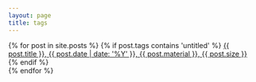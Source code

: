 ```yaml
---
layout: page
title: tags
---
```

<article>
{% for post in site.posts %}
  {% if post.tags contains 'untitled' %}
    <span h1><a href="{{ site.baseurl }}{{ post.url }}">{{ post.title }}, {{ post.date | date: '%Y' }}, {{ post.material }}, {{ post.size }}</a></span>
  {% endif  %}
</article>
{% endfor %}

